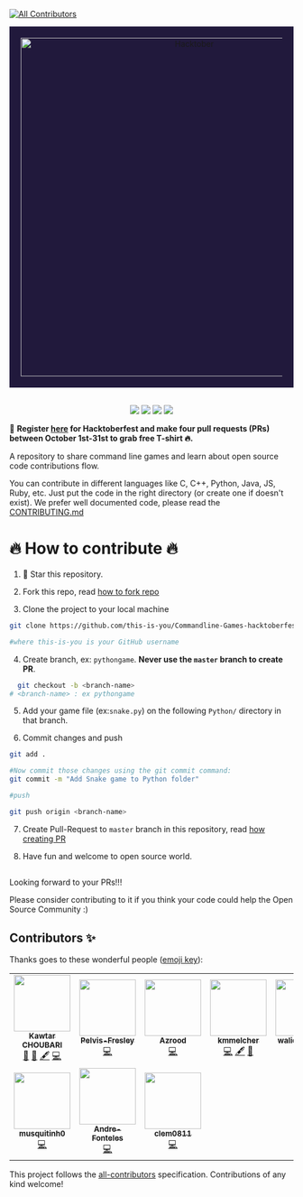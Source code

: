 
<!-- ALL-CONTRIBUTORS-BADGE:START - Do not remove or modify this section -->
[![All Contributors](https://img.shields.io/badge/all_contributors-10-orange.svg?style=flat-square)](#contributors-)
<!-- ALL-CONTRIBUTORS-BADGE:END -->


<div style='background-color:#21193c; padding:20px' align="center">
    <img alt="Hacktober" src="https://hacktoberfest.digitalocean.com/_nuxt/img/logo-hacktoberfest-full.f42e3b1.svg" width="600" />
</div>
<br>

<p align="center">
<img src="https://img.shields.io/github/license/choubari/Commandline-Games-hacktoberfest"/>
<img src="https://img.shields.io/github/forks/choubari/Commandline-Games-hacktoberfest"/>
<img src="https://img.shields.io/github/last-commit/choubari/Commandline-Games-hacktoberfest"/>
<img src="https://img.shields.io/static/v1?label=%F0%9F%8C%9F&message=If%20Useful&style=style=flat&color=BC4E99"/>  
</p>

📢 **Register [here](https://hacktoberfest.digitalocean.com) for Hacktoberfest and make four pull requests (PRs) between October 1st-31st to grab free T-shirt 🔥.**

<p style='text-align:'>A repository to share command line games and learn about open source code contributions flow.<p/>


You can contribute in different languages like C, C++, Python, Java, JS, Ruby, etc. Just put the code in the right directory (or create one if doesn't exist).
We prefer well documented code, please read the [CONTRIBUTING.md](https://github.com/choubari/Commandline-Games-hacktoberfest/blob/main/CONTRIBUTING.md)


# 🔥 How to contribute 🔥

1. 🌟 Star this repository.

2. Fork this repo, read [how to fork repo](https://help.github.com/articles/fork-a-repo/)

3. Clone the project to your local machine

```sh
git clone https://github.com/this-is-you/Commandline-Games-hacktoberfest.git

#where this-is-you is your GitHub username
```

4. Create branch, ex: `pythongame`. **Never use the `master` branch to create PR**.

```sh
  git checkout -b <branch-name>
# <branch-name> : ex pythongame
```

5. Add your game file (ex:`snake.py`) on the following `Python/` directory in that branch.

6. Commit changes and push

```sh
git add .

#Now commit those changes using the git commit command:
git commit -m "Add Snake game to Python folder"

#push

git push origin <branch-name>

```

7. Create Pull-Request to `master` branch in this repository, read [how creating PR](https://help.github.com/articles/creating-a-pull-request/)

8. Have fun and welcome to open source world.

## 

Looking forward to your PRs!!!

Please consider contributing to it if you think your code could help the Open Source Community :)

## Contributors ✨

Thanks goes to these wonderful people ([emoji key](https://allcontributors.org/docs/en/emoji-key)):

<!-- ALL-CONTRIBUTORS-LIST:START - Do not remove or modify this section -->
<!-- prettier-ignore-start -->
<!-- markdownlint-disable -->
<table>
  <tr>
    <td align="center"><a href="https://www.linkedin.com/in/kawtar-choubari-2226b0150/"><img src="https://avatars3.githubusercontent.com/u/56233818?v=4?s=100" width="100px;" alt=""/><br /><sub><b>Kawtar CHOUBARI</b></sub></a><br /><a href="https://github.com/choubari/Commandline-Games-hacktoberfest/commits?author=choubari" title="Documentation">📖</a> <a href="https://github.com/choubari/Commandline-Games-hacktoberfest/pulls?q=is%3Apr+reviewed-by%3Achoubari" title="Reviewed Pull Requests">👀</a> <a href="#content-choubari" title="Content">🖋</a> <a href="https://github.com/choubari/Commandline-Games-hacktoberfest/commits?author=choubari" title="Code">💻</a></td>
    <td align="center"><a href="https://github.com/Pelvis-Fresley"><img src="https://avatars0.githubusercontent.com/u/65600934?v=4?s=100" width="100px;" alt=""/><br /><sub><b>Pelvis-Fresley</b></sub></a><br /><a href="https://github.com/choubari/Commandline-Games-hacktoberfest/commits?author=Pelvis-Fresley" title="Code">💻</a></td>
    <td align="center"><a href="https://github.com/Azrood"><img src="https://avatars3.githubusercontent.com/u/53349565?v=4?s=100" width="100px;" alt=""/><br /><sub><b>Azrood</b></sub></a><br /><a href="https://github.com/choubari/Commandline-Games-hacktoberfest/commits?author=Azrood" title="Code">💻</a></td>
    <td align="center"><a href="https://github.com/kmmelcher"><img src="https://avatars3.githubusercontent.com/u/20446656?v=4?s=100" width="100px;" alt=""/><br /><sub><b>kmmelcher</b></sub></a><br /><a href="https://github.com/choubari/Commandline-Games-hacktoberfest/commits?author=kmmelcher" title="Code">💻</a> <a href="#content-kmmelcher" title="Content">🖋</a> <a href="#ideas-kmmelcher" title="Ideas, Planning, & Feedback">🤔</a></td>
    <td align="center"><a href="https://github.com/walidAITLHAJ"><img src="https://avatars3.githubusercontent.com/u/42065157?v=4?s=100" width="100px;" alt=""/><br /><sub><b>walidAITLHAJ</b></sub></a><br /><a href="https://github.com/choubari/Commandline-Games-hacktoberfest/commits?author=walidAITLHAJ" title="Code">💻</a></td>
    <td align="center"><a href="https://aquicasual.me"><img src="https://avatars0.githubusercontent.com/u/4775012?v=4?s=100" width="100px;" alt=""/><br /><sub><b>Samuel Loza</b></sub></a><br /><a href="https://github.com/choubari/Commandline-Games-hacktoberfest/commits?author=starsaminf" title="Code">💻</a></td>
    <td align="center"><a href="https://github.com/fragalcer"><img src="https://avatars2.githubusercontent.com/u/31025299?v=4?s=100" width="100px;" alt=""/><br /><sub><b>Francisco Gallardo</b></sub></a><br /><a href="https://github.com/choubari/Commandline-Games-hacktoberfest/commits?author=fragalcer" title="Code">💻</a></td>
  </tr>
  <tr>
    <td align="center"><a href="https://github.com/musquitinh0"><img src="https://avatars0.githubusercontent.com/u/71075861?v=4?s=100" width="100px;" alt=""/><br /><sub><b>musquitinh0</b></sub></a><br /><a href="https://github.com/choubari/Commandline-Games-hacktoberfest/commits?author=musquitinh0" title="Code">💻</a></td>
    <td align="center"><a href="https://github.com/Andre-Fonteles"><img src="https://avatars1.githubusercontent.com/u/4925266?v=4?s=100" width="100px;" alt=""/><br /><sub><b>Andre-Fonteles</b></sub></a><br /><a href="https://github.com/choubari/Commandline-Games-hacktoberfest/commits?author=Andre-Fonteles" title="Code">💻</a></td>
    <td align="center"><a href="https://github.com/clem0811"><img src="https://avatars.githubusercontent.com/u/91759054?v=4?s=100" width="100px;" alt=""/><br /><sub><b>clem0811</b></sub></a><br /><a href="https://github.com/choubari/Commandline-Games-hacktoberfest/commits?author=clem0811" title="Code">💻</a></td>
  </tr>
</table>

<!-- markdownlint-restore -->
<!-- prettier-ignore-end -->

<!-- ALL-CONTRIBUTORS-LIST:END -->

This project follows the [all-contributors](https://github.com/all-contributors/all-contributors) specification. Contributions of any kind welcome!
